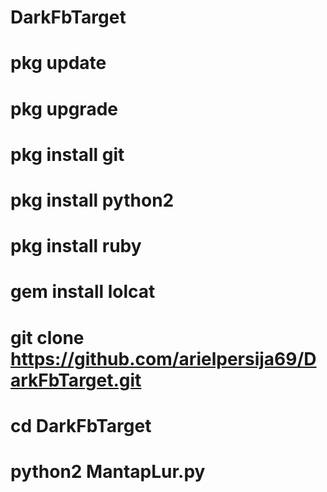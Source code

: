 # DarkFbTarget
# pkg update
# pkg upgrade
# pkg install git
# pkg install python2
# pkg install ruby
# gem install lolcat
# git clone https://github.com/arielpersija69/DarkFbTarget.git
# cd DarkFbTarget
# python2 MantapLur.py
